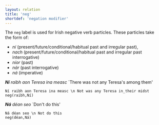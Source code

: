 ```yaml
---
layout: relation
title: 'neg'
shortdef: 'negation modifier'
---
```


The `neg` label is used for Irish negative verb particles. These particles take the form of:

* _ní_ (present/future/conditional/habitual past and irregular past), 
* _nach_ (present/future/conditional/habitual past and irregular past interrogative)
* _níor_ (past)
* _nár_ (past interrogative)
* _ná_ (imperative)
 
_<b>Ní</b> raibh aon Teresa ina measc_ `There was not any Teresa's among them'

~~~ sdparse
Ní raibh aon Teresa ina measc \n Not was any Teresa in_their midst
neg(raibh,Ní)
~~~

_<b>Ná</b> déan seo_ `Don't do this' 

~~~ sdparse
Ná déan seo \n Not do this 
neg(déan,Ná)
~~~


